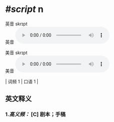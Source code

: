 # ***\#script*** n
英音 skrɪpt  
英音
<audio src="./media/script-B.aac" controls="controls"></audio>

美音 skrɪpt  
美音
<audio src="./media/script.aac" controls="controls"></audio>



| 词频 1 | 口语 1 |  

英文释义
---
### 1.*高义频：* **[C] 剧本；手稿**  


